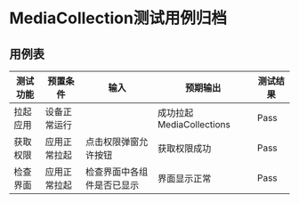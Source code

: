 # MediaCollection测试用例归档

## 用例表

|测试功能|预置条件|输入|预期输出|测试结果|
|---|---|---|---|---|
|拉起应用|设备正常运行| |成功拉起MediaCollections|Pass|
|获取权限|应用正常拉起|点击权限弹窗允许按钮|获取权限成功|Pass|
|检查界面|应用正常拉起|检查界面中各组件是否已显示|界面显示正常|Pass|

